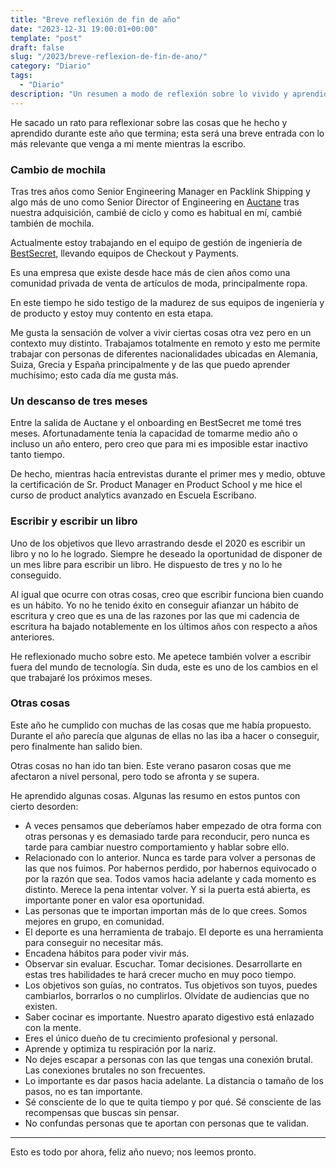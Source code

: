 ```yaml
---
title: "Breve reflexión de fin de año"
date: "2023-12-31 19:00:01+00:00"
template: "post"
draft: false
slug: "/2023/breve-reflexion-de-fin-de-ano/"
category: "Diario"
tags:
  - "Diario"
description: "Un resumen a modo de reflexión sobre lo vivido y aprendido este 2023."
---
```


He sacado un rato para reflexionar sobre las cosas que he hecho y aprendido durante este año que termina; 
esta será una breve entrada con lo más relevante que venga a mi mente mientras la escribo.

### Cambio de mochila

Tras tres años como Senior Engineering Manager en Packlink Shipping y algo más de uno como Senior Director of Engineering en [Auctane](https://auctane.com) tras nuestra adquisición, cambié de ciclo y como es habitual en mí, cambié también de mochila.

Actualmente estoy trabajando en el equipo de gestión de ingeniería de [BestSecret](https://bestsecret.com), llevando equipos de Checkout y Payments.

Es una empresa que existe desde hace más de cien años como una comunidad privada de venta de artículos de moda, principalmente ropa.

En este tiempo he sido testigo de la madurez de sus equipos de ingeniería y de producto y estoy muy contento en esta etapa. 

Me gusta la sensación de volver a vivir ciertas cosas otra vez pero en un contexto muy distinto. Trabajamos totalmente en remoto y esto me permite trabajar con personas de diferentes nacionalidades ubicadas en Alemania, Suiza, Grecia y España principalmente y de las que puedo aprender muchísimo; esto cada día me gusta más.

### Un descanso de tres meses

Entre la salida de Auctane y el onboarding en BestSecret me tomé tres meses. Afortunadamente tenía la capacidad de tomarme medio año o incluso un año entero, pero creo que para mi es imposible estar inactivo tanto tiempo.  

De hecho, mientras hacía entrevistas durante el primer mes y medio, obtuve la certificación de Sr. Product Manager en Product School y me hice el curso de product analytics avanzado en Escuela Escribano.

### Escribir y escribir un libro

Uno de los objetivos que llevo arrastrando desde el 2020 es escribir un libro y no lo he logrado. Siempre he deseado la oportunidad de disponer de un mes libre para escribir un libro. He dispuesto de tres y no lo he conseguido. 

Al igual que ocurre con otras cosas, creo que escribir funciona bien cuando es un hábito. Yo no he tenido éxito en conseguir afianzar un hábito de escritura y creo que es una de las razones por las que mi cadencia de escritura ha bajado notablemente en los últimos años con respecto a años anteriores.

He reflexionado mucho sobre esto. Me apetece también volver a escribir fuera del mundo de tecnología. Sin duda, este es uno de los cambios en el que trabajaré los próximos meses.

### Otras cosas

Este año he cumplido con muchas de las cosas que me había propuesto. Durante el año parecía que algunas de ellas no las iba a hacer o conseguir, pero finalmente han salido bien.

Otras cosas no han ido tan bien. Este verano pasaron cosas que me afectaron a nivel personal, pero todo se afronta y se supera.

He aprendido algunas cosas. Algunas las resumo en estos puntos con cierto desorden:

- A veces pensamos que deberíamos haber empezado de otra forma con otras personas y es demasiado tarde para reconducir, pero nunca es tarde para cambiar nuestro comportamiento y hablar sobre ello.
- Relacionado con lo anterior. Nunca es tarde para volver a personas de las que nos fuimos. Por habernos perdido, por habernos equivocado o por la razón que sea. Todos vamos hacia adelante y cada momento es distinto. Merece la pena intentar volver. Y si la puerta está abierta, es importante poner en valor esa oportunidad.
- Las personas que te importan importan más de lo que crees. Somos mejores en grupo, en comunidad.
- El deporte es una herramienta de trabajo. El deporte es una herramienta para conseguir no necesitar más.
- Encadena hábitos para poder vivir más.
- Observar sin evaluar. Escuchar. Tomar decisiones. Desarrollarte en estas tres habilidades te hará crecer mucho en muy poco tiempo.
- Los objetivos son guías, no contratos. Tus objetivos son tuyos, puedes cambiarlos, borrarlos o no cumplirlos. Olvídate de audiencias que no existen.
- Saber cocinar es importante. Nuestro aparato digestivo está enlazado con la mente.
- Eres el único dueño de tu crecimiento profesional y personal.
- Aprende y optimiza tu respiración por la nariz.
- No dejes escapar a personas con las que tengas una conexión brutal. Las conexiones brutales no son frecuentes.
- Lo importante es dar pasos hacia adelante. La distancia o tamaño de los pasos, no es tan importante.
- Sé consciente de lo que te quita tiempo y por qué. Sé consciente de las recompensas que buscas sin pensar.
- No confundas personas que te aportan con personas que te validan.

*** 

Esto es todo por ahora, feliz año nuevo; nos leemos pronto.
